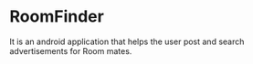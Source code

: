 # RoomFinder

It is an android application that helps the user post and search advertisements for Room mates.
